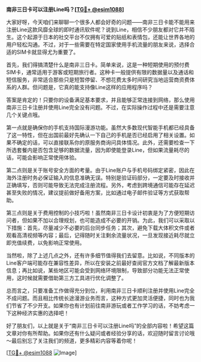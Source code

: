 **南非三日卡可以注册Line吗？[[TG💪+ @esim1088](https://t.me/s/esim1088)]**

大家好呀，今天咱们来聊聊一个很多人都会好奇的问题——南非三日卡能不能用来注册Line这款风靡全球的即时通讯软件呢？说到Line，相信不少朋友都对它并不陌生。这个起源于日本的社交平台不仅拥有可爱的贴纸和表情包，还能让世界各地的用户轻松沟通。不过，对于一些需要在特定国家使用手机流量的朋友来说，选择合适的SIM卡就显得尤为重要了。

首先，我们得搞清楚什么是南非三日卡。简单来说，这是一种短期使用的预付费SIM卡，通常适用于游客或短期旅行者。这种卡一般提供有限的数据量以及通话和短信服务，非常适合那些只是短暂停留、不想花费太多时间研究当地运营商资费体系的人群。但问题是，它真的能支持像Line这样的应用程序吗？

答案是肯定的！只要你的设备满足基本要求，并且能够正常连接到网络，那么使用南非三日卡注册并使用Line完全没有问题。不过，在实际操作过程中还是需要注意几个关键点哦。

第一点就是确保你的手机支持国际漫游功能。虽然大多数现代智能手机都已经具备了这一特性，但在出国前最好先确认一下自己的手机是否已经启用了相关设置。如果不确定的话，可以直接联系你的原服务商询问具体情况。此外，还需要检查一下所选套餐内是否包含足够的数据流量，因为即使能登录Line，但如果流量耗尽的话，可能会影响正常使用体验。

第二点则是关于账号安全方面的考量。由于Line账户与手机号码绑定紧密，因此在海外注册时务必保证输入的信息准确无误。特别是验证码部分，一定要及时接收并正确填写，否则可能导致无法完成注册流程。另外，考虑到跨境通信可能存在延迟甚至失败的情况，建议提前做好备用方案，比如通过电子邮件验证等方式获取帮助。

第三点则是关于费用控制的小技巧啦！虽然南非三日卡设计初衷是为了方便短期访问者，但如果不加以合理规划，也可能造成不必要的开销。为此，我们可以采取以下措施：首先，尽量减少不必要的后台同步任务；其次，避免下载大体积文件或者观看高清视频等内容；最后，记得随时关注剩余流量状况，一旦发现接近耗尽就立即充值续费，以免影响正常使用。

当然啦，除了上述几点之外，还有许多细节值得我们去留意。比如说，不同版本的Line客户端可能存在兼容性差异，所以在安装之前最好查阅官方文档了解最新版本信息；再比如说，某些地区可能会受到网络环境限制，导致部分功能无法正常使用，这时候就需要借助第三方工具进行优化调整了。

总而言之，只要准备工作做得充分到位，利用南非三日卡顺利注册并使用Line完全不成问题。而且相比传统长途漫游业务而言，这种方式更加灵活便捷，同时也为我们节省了不少开支。如果你也有计划前往南非游玩或者工作学习的话，不妨考虑一下这种经济实惠的选择吧！

好了朋友们，以上就是关于“南非三日卡可以注册Line吗”的全部内容啦！希望这篇文章对你有所帮助。如果你还有什么疑问或者经验分享的话，欢迎随时留言讨论哦～最后别忘了关注我们的频道，更多精彩内容等着你呢！

[[TG💪+ @esim1088](https://t.me/s/esim1088) ![Image](https://i.postimg.cc/4NQfJmqS/Snipaste-2025-05-13-00-14-12.png)]